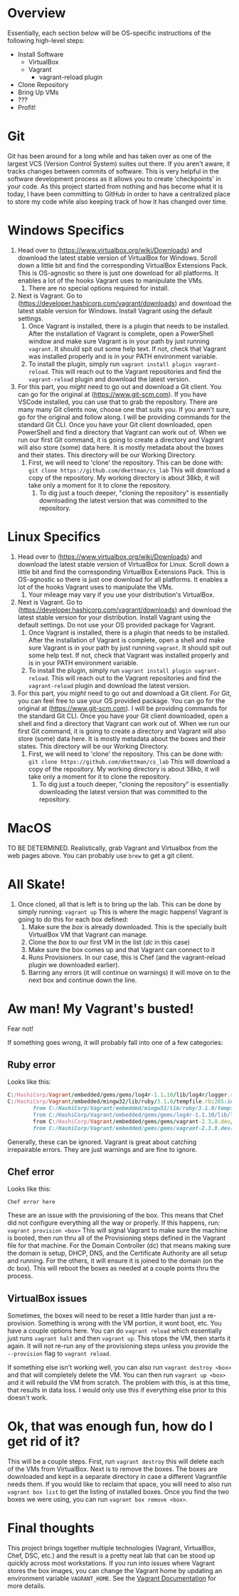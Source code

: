 # Overview
Essentially, each section below will be OS-specific instructions of the following high-level steps:
* Install Software
  * VirtualBox
  * Vagrant
    * vagrant-reload plugin
* Clone Repository
* Bring Up VMs
* ???
* Profit!
# Git
Git has been around for a long while and has taken over as one of the largest VCS (Version Control System) suites out there. If you aren't aware, it tracks changes between commits of software. This is very helpful in the software development process as it allows you to create 'checkpoints' in your code. As this project started from nothing and has become what it is today, I have been committing to GitHub in order to have a centralized place to store my code while also keeping track of how it has changed over time.
# Windows Specifics
1. Head over to (https://www.virtualbox.org/wiki/Downloads) and download the latest stable version of VirtualBox for Windows. Scroll down a little bit and find the corresponding VirtualBox Extensions Pack. This is OS-agnostic so there is just one download for all platforms. It enables a lot of the hooks Vagrant uses to manipulate the VMs.
   1. There are no special options required for install.
2. Next is Vagrant. Go to (https://developer.hashicorp.com/vagrant/downloads) and download the latest stable version for Windows. Install Vagrant using the default settings.
   1. Once Vagrant is installed, there is a plugin that needs to be installed. After the installation of Vagrant is complete, open a PowerShell window and make sure Vagrant is in your path by just running `vagrant`. It should spit out some help text. If not, check that Vagrant was installed properly and is in your PATH environment variable. 
   2. To install the plugin, simply run `vagrant install plugin vagrant-reload`. This will reach out to the Vagrant repositories and find the `vagrant-reload` plugin and download the latest version.
3. For this part, you *might* need to go out and download a Git client. You can go for the original at (https://www.git-scm.com). If you have VSCode installed, you can use that to grab the repository. There are many many Git clients now, choose one that suits you. If you aren't sure, go for the original and follow along. I will be providing commands for the standard Git CLI. Once you have your Git client downloaded, open PowerShell and find a directory that Vagrant can work out of. When we run our first Git command, it is going to create a directory and Vagrant will also store (some) data here. It is mostly metadata about the boxes and their states. This directory will be our Working Directory.
   1. First, we will need to 'clone' the repository. This can be done with:
   ```git clone https://github.com/dkettman/cs_lab```
   This will download a copy of the repository. My working directory is about 38kb, it will take only a moment for it to clone the repository.
      1. To dig just a touch deeper, "cloning the repository" is essentially downloading the latest version that was committed to the repository.
   
# Linux Specifics
1. Head over to (https://www.virtualbox.org/wiki/Downloads) and download the latest stable version of VirtualBox for Linux. Scroll down a little bit and find the corresponding VirtualBox Extensions Pack. This is OS-agnostic so there is just one download for all platforms. It enables a lot of the hooks Vagrant uses to manipulate the VMs.
   1. Your mileage may vary if you use your distribution's VirtualBox.
2. Next is Vagrant. Go to (https://developer.hashicorp.com/vagrant/downloads) and download the latest stable version for your distribution. Install Vagrant using the default settings. Do not use your OS provided package for Vagrant. 
   1. Once Vagrant is installed, there is a plugin that needs to be installed. After the installation of Vagrant is complete, open a shell and make sure Vagrant is in your path by just running `vagrant`. It should spit out some help text. If not, check that Vagrant was installed properly and is in your PATH environment variable. 
   2. To install the plugin, simply run `vagrant install plugin vagrant-reload`. This will reach out to the Vagrant repositories and find the `vagrant-reload` plugin and download the latest version.
3. For this part, you *might* need to go out and download a Git client. For Git, you can feel free to use your OS provided package. You can go for the original at (https://www.git-scm.com). I will be providing commands for the standard Git CLI. Once you have your Git client downloaded, open a shell and find a directory that Vagrant can work out of. When we run our first Git command, it is going to create a directory and Vagrant will also store (some) data here. It is mostly metadata about the boxes and their states. This directory will be our Working Directory.
   1. First, we will need to 'clone' the repository. This can be done with:
   ```git clone https://github.com/dkettman/cs_lab```
   This will download a copy of the repository. My working directory is about 38kb, it will take only a moment for it to clone the repository.
      1. To dig just a touch deeper, "cloning the repository" is essentially downloading the latest version that was committed to the repository.

# MacOS
TO BE DETERMINED. Realistically, grab Vagrant and Virtualbox from the web pages above. You can probably use `brew` to get a git client.

# All Skate!
1. Once cloned, all that is left is to bring up the lab. This can be done by simply running:
   ```vagrant up```
   This is where the magic happens! Vagrant is going to do this for each box defined:
   1. Make sure the _box_ is already downloaded. This is the specially built VirtualBox VM that Vagrant can manage.
   2. Clone the _box_ to our first VM in the list (*dc* in this case)
   3. Make sure the box comes up and that Vagrant can connect to it
   4. Runs Provisioners. In our case, this is Chef (and the vagrant-reload plugin we downloaded earlier).
   5. Barring any errors (it will continue on warnings) it will move on to the next box and continue down the line.

# Aw man! My Vagrant's busted!
Fear not!

If something goes wrong, it will probably fall into one of a few categories:
## Ruby error
Looks like this:
```ruby
C:/HashiCorp/Vagrant/embedded/gems/gems/log4r-1.1.10/lib/log4r/logger.rb:28: warning: Exception in finalizer #<Tempfile::Remover:0x070ca4d4 @pid=29508, @tmpfile=#<File:C:/Users/Work/AppData/Local/Temp/vagrant-load-metadata20230825-29508-wqwrcd (closed)>>
C:/HashiCorp/Vagrant/embedded/mingw32/lib/ruby/3.1.0/tempfile.rb:265:in `unlink': Permission denied @ apply2files - C:/Users/Work/AppData/Local/Temp/vagrant-load-metadata20230825-29508-wqwrcd (Errno::EACCES)
        from C:/HashiCorp/Vagrant/embedded/mingw32/lib/ruby/3.1.0/tempfile.rb:265:in `call'
        from C:/HashiCorp/Vagrant/embedded/gems/gems/log4r-1.1.10/lib/log4r/logger.rb:28:in `initialize'
        from C:/HashiCorp/Vagrant/embedded/gems/gems/vagrant-2.3.8.dev/lib/vagrant/action/builder.rb:72:in `new'
        from C:/HashiCorp/Vagrant/embedded/gems/gems/vagrant-2.3.8.dev/lib/vagrant/action/builder.rb:72:in `initialize'
```
Generally, these can be ignored. Vagrant is great about catching irrepairable errors. They are just warnings and are fine to ignore.

## Chef error
Looks like this:
```chef
Chef error here
```
These are an issue with the provisioning of the box. This means that Chef did not configure everything all the way or properly. If this happens, run:
```vagrant provision <box>```
This will signal Vagrant to make sure the machine is booted, then run thru all of the Provisioning steps defined in the Vagrant file for that machine. For the Domain Controller (dc) that means making sure the domain is setup, DHCP, DNS, and the Certificate Authority are all setup and running. For the others, it will ensure it is joined to the domain (on the dc box). This will reboot the boxes as needed at a couple points thru the process.

## VirtualBox issues
Sometimes, the boxes will need to be reset a little harder than just a re-provision. Something is wrong with the VM portion, it wont boot, etc. You have a couple options here. You can do `vagrant reload` which essentially just runs `vagrant halt` and then `vagrant up`. This stops the VM, then starts it again. It will not re-run any of the provisioning steps unless you provide the `--provision` flag to `vagrant reload`. 

If something else isn't working well, you can also run `vagrant destroy <box>` and that will completely delete the VM. You can then run `vagrant up <box>` and it will rebuild the VM from scratch. The problem with this, is at this time, that results in data loss. I would only use this if everything else prior to this doesn't work.

# Ok, that was enough fun, how do I get rid of it?
This will be a couple steps. First, run `vagrant destroy` this will delete each of the VMs from VirtualBox. Next is to remove the boxes. The boxes are downloaded and kept in a separate directory in case a different Vagrantfile needs them. If you would like to reclaim that space, you will need to also run `vagrant box list` to get the listing of installed boxes. Once you find the two boxes we were using, you can run `vagrant box remove <box>`.

# Final thoughts
This project brings together multiple technologies (Vagrant, VirtualBox, Chef, DSC, etc.) and the result is a pretty neat lab that can be stood up quickly across most workstations.
If you run into issues where Vagrant stores the box images, you can change the Vagrant home by updating an environment variable `VAGRANT_HOME`. See the [Vagrant Documentation](https://developer.hashicorp.com/vagrant/docs/other/environmental-variables#vagrant_home) for more details.
